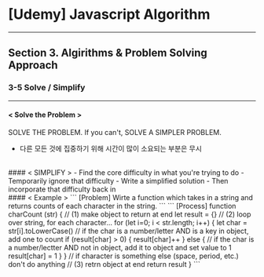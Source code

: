 # [Udemy] Javascript Algorithm

---

## Section 3. Algirithms & Problem Solving Approach

### 3-5 Solve / Simplify

---

#### < Solve the Problem > 
SOLVE THE PROBLEM.
If you can't, SOLVE A SIMPLER PROBLEM.
- 다른 모든 것에 집중하기 위해 시간이 많이 소요되는 부분은 무시

<br>
#### < SIMPLIFY > 
- Find the core difficulty in what you're trying to do
- Temporarily ignore that difficulty
- Write a simplified solution
- Then incorporate that difficulty back in

<br>
#### < Example >
```
[Problem] Wirte a function which takes in a string 
and returns counts of each character in the string.
```
```
[Process] 
function charCount (str) {
    // (1) make object to return at end
    let result = {}
    // (2) loop over string, for each character...
    for (let i=0; i < str.length; i++) {
        let char = str[i].toLowerCase()
        // if the char is a number/letter AND is a key in object, add one to count
        if (result[char] > 0) {
            result[char]++
        } else {
            // if the char is a number/lectter AND not in object, add it to object and set value to 1 
            result[char] = 1
        }
    }
        // if character is something else (space, period, etc.) don't do anything 
    // (3) retrn object at end 
    return result
}
```
